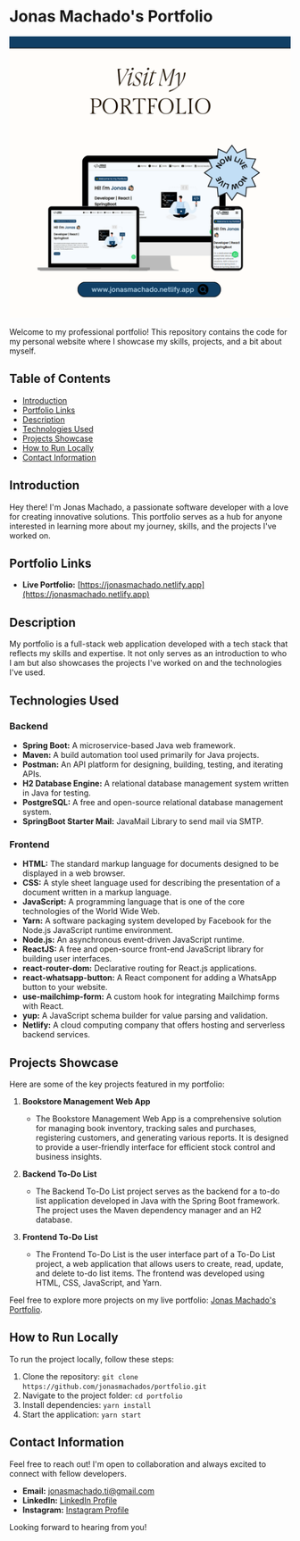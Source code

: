 # Jonas Machado's Portfolio

![Portfolio Preview](/src/assets/img/portfolio.png)

Welcome to my professional portfolio! This repository contains the code for my personal website where I showcase my skills, projects, and a bit about myself.

## Table of Contents

- [Introduction](#introduction)
- [Portfolio Links](#portfolio-links)
- [Description](#description)
- [Technologies Used](#technologies-used)
- [Projects Showcase](#projects-showcase)
- [How to Run Locally](#how-to-run-locally)
- [Contact Information](#contact-information)

## Introduction

Hey there! I'm Jonas Machado, a passionate software developer with a love for creating innovative solutions. This portfolio serves as a hub for anyone interested in learning more about my journey, skills, and the projects I've worked on.

## Portfolio Links

- **Live Portfolio:** [https://jonasmachado.netlify.app](https://jonasmachado.netlify.app)

## Description

My portfolio is a full-stack web application developed with a tech stack that reflects my skills and expertise. It not only serves as an introduction to who I am but also showcases the projects I've worked on and the technologies I've used.

## Technologies Used

### Backend

- **Spring Boot:** A microservice-based Java web framework.
- **Maven:** A build automation tool used primarily for Java projects.
- **Postman:** An API platform for designing, building, testing, and iterating APIs.
- **H2 Database Engine:** A relational database management system written in Java for testing.
- **PostgreSQL:** A free and open-source relational database management system.
- **SpringBoot Starter Mail:** JavaMail Library to send mail via SMTP.

### Frontend

- **HTML:** The standard markup language for documents designed to be displayed in a web browser.
- **CSS:** A style sheet language used for describing the presentation of a document written in a markup language.
- **JavaScript:** A programming language that is one of the core technologies of the World Wide Web.
- **Yarn:** A software packaging system developed by Facebook for the Node.js JavaScript runtime environment.
- **Node.js:** An asynchronous event-driven JavaScript runtime.
- **ReactJS:** A free and open-source front-end JavaScript library for building user interfaces.
- **react-router-dom:** Declarative routing for React.js applications.
- **react-whatsapp-button:** A React component for adding a WhatsApp button to your website.
- **use-mailchimp-form:** A custom hook for integrating Mailchimp forms with React.
- **yup:** A JavaScript schema builder for value parsing and validation.
- **Netlify:** A cloud computing company that offers hosting and serverless backend services.

## Projects Showcase

Here are some of the key projects featured in my portfolio:

1. **Bookstore Management Web App**
   - The Bookstore Management Web App is a comprehensive solution for managing book inventory, tracking sales and purchases, registering customers, and generating various reports. It is designed to provide a user-friendly interface for efficient stock control and business insights.

2. **Backend To-Do List**
   - The Backend To-Do List project serves as the backend for a to-do list application developed in Java with the Spring Boot framework. The project uses the Maven dependency manager and an H2 database.

3. **Frontend To-Do List**
   - The Frontend To-Do List is the user interface part of a To-Do List project, a web application that allows users to create, read, update, and delete to-do list items. The frontend was developed using HTML, CSS, JavaScript, and Yarn.

Feel free to explore more projects on my live portfolio: [Jonas Machado's Portfolio](https://jonasmachado.netlify.app).

## How to Run Locally

To run the project locally, follow these steps:

1. Clone the repository: `git clone https://github.com/jonasmachados/portfolio.git`
2. Navigate to the project folder: `cd portfolio`
3. Install dependencies: `yarn install`
4. Start the application: `yarn start` 

## Contact Information

Feel free to reach out! I'm open to collaboration and always excited to connect with fellow developers.

- **Email:** jonasmachado.ti@gmail.com
- **LinkedIn:** [LinkedIn Profile](https://www.linkedin.com/in/jonas-machados/)
- **Instagram:** [Instagram Profile](https://www.instagram.com/jonasmachado01/)

Looking forward to hearing from you!


